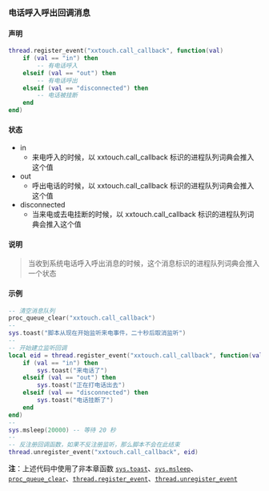 ### 电话呼入呼出回调消息


#### 声明
```lua
thread.register_event("xxtouch.call_callback", function(val)
	if (val == "in") then
		-- 有电话呼入
	elseif (val == "out") then
	    -- 有电话呼出
	elseif (val == "disconnected") then
		-- 电话被挂断
	end
end)
```


#### 状态
- in
    - 来电呼入的时候，以 xxtouch\.call\_callback 标识的进程队列词典会推入这个值
- out
    - 呼出电话的时候，以 xxtouch\.call\_callback 标识的进程队列词典会推入这个值
- disconnected
    - 当来电或去电挂断的时候，以 xxtouch\.call\_callback 标识的进程队列词典会推入这个值


#### 说明
> 当收到系统电话呼入呼出消息的时候，这个消息标识的进程队列词典会推入一个状态  


#### 示例  
```lua
-- 清空消息队列
proc_queue_clear("xxtouch.call_callback")
--
sys.toast("脚本从现在开始监听来电事件，二十秒后取消监听")
--
-- 开始建立监听回调
local eid = thread.register_event("xxtouch.call_callback", function(val)
	if (val == "in") then
		sys.toast("来电话了")
	elseif (val == "out") then
		sys.toast("正在打电话出去")
	elseif (val == "disconnected") then
		sys.toast("电话挂断了")
	end
end)
--
sys.msleep(20000) -- 等待 20 秒
--
-- 反注册回调函数，如果不反注册监听，那么脚本不会在此结束
thread.unregister_event("xxtouch.call_callback", eid)
```
**注**：上述代码中使用了非本章函数 [`sys.toast`](/Handbook/sys/sys.toast.md)、[`sys.msleep`](/Handbook/sys/sys.msleep.md)、[`proc_queue_clear`](/Handbook/proc/proc_queue_clear.md)、[`thread.register_event`](/Handbook/thread/thread.register_event.md)、[`thread.unregister_event`](/Handbook/thread/thread.unregister_event.md)


